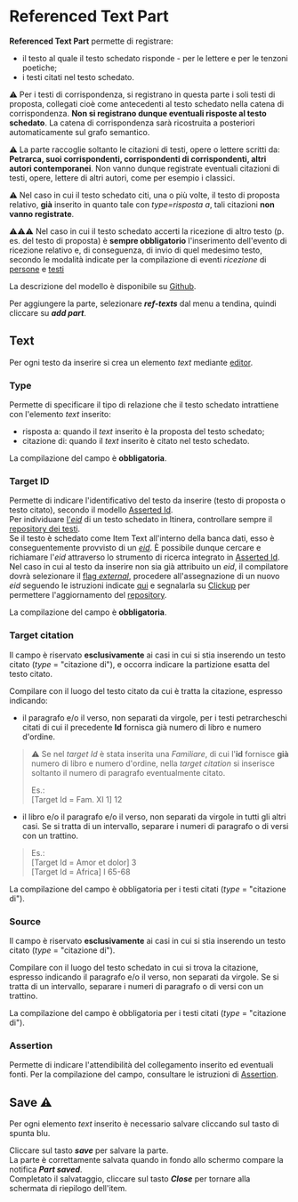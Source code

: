# Referenced Text Part

**Referenced Text Part** permette di registrare:  
* il testo al quale il testo schedato risponde - per le lettere e per le tenzoni poetiche;  
* i testi citati nel testo schedato.

⚠️ Per i testi di corrispondenza, si registrano in questa parte i soli testi di proposta, collegati cioè come antecedenti al testo schedato nella catena di corrispondenza. **Non si registrano dunque eventuali risposte al testo schedato**. La catena di corrispondenza sarà ricostruita a posteriori automaticamente sul grafo semantico.  

⚠️ La parte raccoglie soltanto le citazioni di testi, opere o lettere scritti da: **Petrarca, suoi corrispondenti, corrispondenti di corrispondenti, altri autori contemporanei**. Non vanno dunque registrate eventuali citazioni di testi, opere, lettere di altri autori, come per esempio i classici.  

⚠️ Nel caso in cui il testo schedato citi, una o più volte, il testo di proposta relativo, **già** inserito in quanto tale con _type=risposta a_, tali citazioni **non vanno registrate**.

⚠️⚠️⚠️ Nel caso in cui il testo schedato accerti la ricezione di altro testo (p. es. del testo di proposta) è **sempre obbligatorio** l'inserimento dell'evento di ricezione relativo e, di conseguenza, di invio di quel medesimo testo, secondo le modalità indicate per la compilazione di eventi _ricezione_ di [persone](Events_Thesaurus_Person.md#ricezione) e [testi](Events_Thesaurus_Work.md#ricezione)


La descrizione del modello è disponibile su [Github](https://github.com/vedph/cadmus-itinera#referencedtextspart).

Per aggiungere la parte, selezionare **_ref-texts_** dal menu a tendina, quindi cliccare su **_add part_**.  

## Text
Per ogni testo da inserire si crea un elemento _text_ mediante [editor](Editor_Brick.md).  

### Type
Permette di specificare il tipo di relazione che il testo schedato intrattiene con l'elemento _text_ inserito:  
* risposta a: quando il _text_ inserito è la proposta del testo schedato;  
* citazione di: quando il _text_ inserito è citato nel testo schedato.  

La compilazione del campo è **obbligatoria**.

### Target ID
Permette di indicare l'identificativo del testo da inserire (testo di proposta o testo citato), secondo il modello [Asserted Id](Asserted_Ids_Brick.md).  
Per individuare [l'_eid_](identifiers.md) di un testo schedato in Itinera, controllare sempre il [repository dei testi](repository.md).  
Se il testo è schedato come Item Text all'interno della banca dati, esso è conseguentemente provvisto di un [_eid_](identifiers.md). È possibile dunque cercare e richiamare l'_eid_ attraverso lo strumento di ricerca integrato in [Asserted Id](Asserted_Ids_Brick.md#target).  
Nel caso in cui al testo da inserire non sia già attribuito un _eid_, il compilatore dovrà selezionare il [flag _external_](Asserted_Ids_Brick.md#altri-identificativi-itinera), procedere all'assegnazione di un nuovo _eid_ seguendo le istruzioni indicate [qui](identifiers.md) e segnalarla su [Clickup](https://clickup.com/) per permettere l'aggiornamento del [repository](repository.md).  

La compilazione del campo è **obbligatoria**.

### Target citation
Il campo è riservato **esclusivamente** ai casi in cui si stia inserendo un testo citato (_type_ = "citazione di"), e occorra indicare la partizione esatta del testo citato. 

Compilare con il luogo del testo citato da cui è tratta la citazione, espresso indicando:

- il paragrafo e/o il verso, non separati da virgole, per i testi petrarcheschi citati di cui il precedente **Id** fornisca già numero di libro e numero d'ordine.

> ⚠️ Se nel _target Id_ è stata inserita una _Familiare_, di cui l'**id** fornisce **già** numero di libro e numero d'ordine, nella _target citation_ si inserisce soltanto il numero di paragrafo eventualmente citato.
>
> Es.:   
> [Target Id = Fam. XI 1] 12  

  
- il libro e/o il paragrafo e/o il verso, non separati da virgole in tutti gli altri casi. Se si tratta di un intervallo, separare i numeri di paragrafo o di versi con un trattino.
  
 > Es.:  
 > [Target Id = Amor et dolor] 3  
 > [Target Id = Africa] I 65-68  

La compilazione del campo è obbligatoria per i testi citati (_type_ = "citazione di").

### Source
Il campo è riservato **esclusivamente** ai casi in cui si stia inserendo un testo citato (_type_ = "citazione di").  

Compilare con il luogo del testo schedato in cui si trova la citazione, espresso indicando il paragrafo e/o il verso, non separati da virgole. Se si tratta di un intervallo, separare i numeri di paragrafo o di versi con un trattino.   

La compilazione del campo è obbligatoria per i testi citati (_type_ = "citazione di").

### Assertion
Permette di indicare l'attendibilità del collegamento inserito ed eventuali fonti. Per la compilazione del campo, consultare le istruzioni di [Assertion](Assertion_Brick.md).  

## Save ⚠️ 
Per ogni elemento _text_ inserito è necessario salvare cliccando sul tasto di spunta blu.

Cliccare sul tasto **_save_** per salvare la parte.  
La parte è correttamente salvata quando in fondo allo schermo compare la notifica **_Part saved_**.  
Completato il salvataggio, cliccare sul tasto **_Close_** per tornare alla schermata di riepilogo dell'item.
